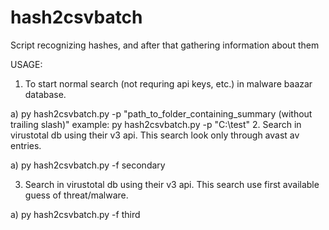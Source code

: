 # hash2csvbatch
Script recognizing hashes, and after that gathering information about them

USAGE:
1. To start normal search (not requring api keys, etc.) in malware baazar database.

a) py hash2csvbatch.py -p "path_to_folder_containing_summary (without trailing slash)"
example:
py hash2csvbatch.py -p "C:\\test"
2. Search in virustotal db using their v3 api. This search look only through avast av entries.

a) py hash2csvbatch.py -f secondary

3. Search in virustotal db using their v3 api. This search use first available guess of threat/malware.

a) py hash2csvbatch.py -f third
